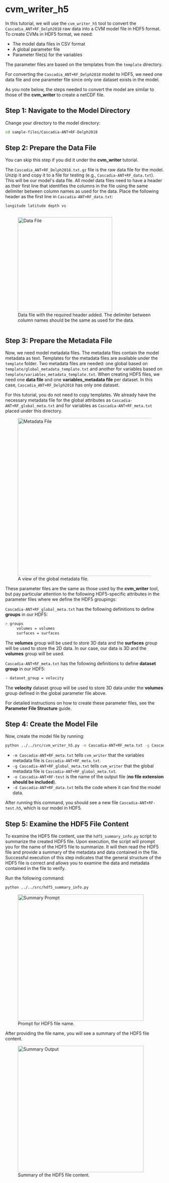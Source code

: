 # cvm_writer_h5

In this tutorial, we will use the `cvm_writer_h5` tool to convert the `Cascadia_ANT+RF_Delph2018` raw data into a CVM model file in HDF5 format. To create CVMs in HDF5 format, we need:

- The model data files in CSV format
- A global parameter file
- Parameter file(s) for the variables

The parameter files are based on the templates from the `template` directory.

For converting the `Cascadia_ANT+RF_Delph2018` model to HDF5, we need one data file and one parameter file since only one dataset exists in the model.

As you note below, the steps needed to convert the model are similar to those of the **cvm_writer** to create a netCDF file.

## Step 1: Navigate to the Model Directory

Change your directory to the model directory:

```sh
cd sample-files/Cascadia-ANT+RF-Delph2018
```

## Step 2: Prepare the Data File

You can skip this step if you did it under the **cvm_writer** tutorial.

The `Cascadia_ANT+RF_Delph2018.txt.gz` file is the raw data file for the model. Unzip it and copy it to a file for testing (e.g., `Cascadia-ANT+RF_data.txt`). This will be our model's data file. All model data files need to have a header as their first line that identifies the columns in the file using the same delimiter between column names as used for the data. Place the following header as the first line in `Cascadia-ANT+RF_data.txt`:

```sh
longitude latitude depth vs
```

<div class="figure-container" style="display: flex; justify-content: space-around; align-items: center;">
    <figure>
        <img src="../_images/step2_data_file.png" alt="Data File" width="300"/>
        <figcaption>Data file with the required header added. The delimiter between column names should be the same as used for the data.</figcaption>
    </figure>
</div>

## Step 3: Prepare the Metadata File

Now, we need model metadata files. The metadata files contain the model metadata as text. Templates for the metadata files are available under the `template` folder. Two metadata files are needed: one global based on `template/global_metadata_template.txt` and another for variables based on `template/variables_metadata_template.txt`. When creating HDF5 files, we need one **data file** and one **variables_metadata file** per dataset. In this case, `Cascadia_ANT+RF_Delph2018` has only one dataset.

For this tutorial, you do not need to copy templates. We already have the necessary metadata file for the global attributes as `Cascadia-ANT+RF_global_meta.txt` and for variables as `Cascadia-ANT+RF_meta.txt` placed under this directory.

<figure>
    <img src="../_images/step3_metadata_file.png" alt="Metadata File" width="500"/>
    <figcaption>A view of the global metadata file.</figcaption>
</figure>

These parameter files are the same as those used by the **cvm_writer** tool, but pay particular attention to the following HDF5-specific attributes in the parameter files where we define the HDF5 groupings:

`Cascadia-ANT+RF_global_meta.txt` has the following definitions to define **groups** in our HDF5:

```bash
> groups
     volumes = volumes
     surfaces = surfaces
```

The **volumes** group will be used to store 3D data and the **surfaces** group will be used to store the 2D data. In our case, our data is 3D and the **volumes** group will be used.

`Cascadia-ANT+RF_meta.txt` has the following definitions to define **dataset group** in our HDF5:

```bash
- dataset_group = velocity
```

The **velocity** dataset group will be used to store 3D data under the **volumes** group defined in the global parameter file above.

For detailed instructions on how to create these parameter files, see the **Parameter File Structure** guide.

## Step 4: Create the Model File

Now, create the model file by running:

```sh
python ../../src/cvm_writer_h5.py -m Cascadia-ANT+RF_meta.txt -g Cascadia-ANT+RF_global_meta.txt -o Cascadia-ANT+RF-test -d Cascadia-ANT+RF_data.txt
```

- `-m Cascadia-ANT+RF_meta.txt` tells `cvm_writer` that the variables metadata file is `Cascadia-ANT+RF_meta.txt`.
- `-g Cascadia-ANT+RF_global_meta.txt` tells `cvm_writer` that the global metadata file is `Cascadia-ANT+RF_global_meta.txt`.
- `-o Cascadia-ANT+RF-test` is the name of the output file (**no file extension should be included**).
- `-d Cascadia-ANT+RF_data.txt` tells the code where it can find the model data.

After running this command, you should see a new file `Cascadia-ANT+RF-test.h5`, which is our model in HDF5.

## Step 5: Examine the HDF5 File Content

To examine the HDF5 file content, use the `hdf5_summary_info.py` script to summarize the created HDF5 file. Upon execution, the script will prompt you for the name of the HDF5 file to summarize. It will then read the HDF5 file and provide a summary of the metadata and data contained in the file. Successful execution of this step indicates that the general structure of the HDF5 file is correct and allows you to examine the data and metadata contained in the file to verify.

Run the following command:

```sh
python ../../src/hdf5_summary_info.py
```

<figure>
    <img src="../_images/hdf5_summary_prompt.png" alt="Summary Prompt" width="400"/>
    <figcaption>Prompt for HDF5 file name.</figcaption>
</figure>

After providing the file name, you will see a summary of the HDF5 file content.

<figure>
    <img src="../_images/hdf5_summary_output.png" alt="Summary Output" width="400"/>
    <figcaption>Summary of the HDF5 file content.</figcaption>
</figure>
